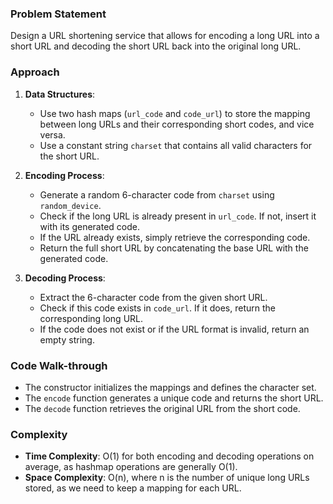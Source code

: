 ### Problem Statement
Design a URL shortening service that allows for encoding a long URL into a short URL and decoding the short URL back into the original long URL.

### Approach
1. **Data Structures**:
   - Use two hash maps (`url_code` and `code_url`) to store the mapping between long URLs and their corresponding short codes, and vice versa.
   - Use a constant string `charset` that contains all valid characters for the short URL.

2. **Encoding Process**:
   - Generate a random 6-character code from `charset` using `random_device`.
   - Check if the long URL is already present in `url_code`. If not, insert it with its generated code.
   - If the URL already exists, simply retrieve the corresponding code.
   - Return the full short URL by concatenating the base URL with the generated code.

3. **Decoding Process**:
   - Extract the 6-character code from the given short URL.
   - Check if this code exists in `code_url`. If it does, return the corresponding long URL.
   - If the code does not exist or if the URL format is invalid, return an empty string.

### Code Walk-through
- The constructor initializes the mappings and defines the character set.
- The `encode` function generates a unique code and returns the short URL.
- The `decode` function retrieves the original URL from the short code.

### Complexity
- **Time Complexity**: O(1) for both encoding and decoding operations on average, as hashmap operations are generally O(1).
- **Space Complexity**: O(n), where n is the number of unique long URLs stored, as we need to keep a mapping for each URL.
